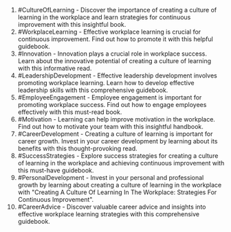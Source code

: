 1. #CultureOfLearning - Discover the importance of creating a culture of learning in the workplace and learn strategies for continuous improvement with this insightful book.
2. #WorkplaceLearning - Effective workplace learning is crucial for continuous improvement. Find out how to promote it with this helpful guidebook.
3. #Innovation - Innovation plays a crucial role in workplace success. Learn about the innovative potential of creating a culture of learning with this informative read.
4. #LeadershipDevelopment - Effective leadership development involves promoting workplace learning. Learn how to develop effective leadership skills with this comprehensive guidebook.
5. #EmployeeEngagement - Employee engagement is important for promoting workplace success. Find out how to engage employees effectively with this must-read book.
6. #Motivation - Learning can help improve motivation in the workplace. Find out how to motivate your team with this insightful handbook.
7. #CareerDevelopment - Creating a culture of learning is important for career growth. Invest in your career development by learning about its benefits with this thought-provoking read.
8. #SuccessStrategies - Explore success strategies for creating a culture of learning in the workplace and achieving continuous improvement with this must-have guidebook.
9. #PersonalDevelopment - Invest in your personal and professional growth by learning about creating a culture of learning in the workplace with "Creating A Culture Of Learning In The Workplace: Strategies For Continuous Improvement".
10. #CareerAdvice - Discover valuable career advice and insights into effective workplace learning strategies with this comprehensive guidebook.
